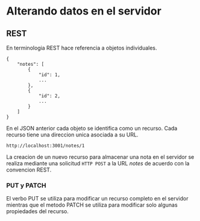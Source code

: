 # Alterando datos en el servidor

## REST

En terminologia REST hace referencia a objetos individuales.

    {
        "notes": [
            {
                "id": 1,
                ...
            },
            {
                "id": 2,
                ...
            }
        ]
    }

En el JSON anterior cada objeto se identifica como un recurso. Cada recurso tiene una direccion unica asociada a su URL.

    http://localhost:3001/notes/1

La creacion de un nuevo recurso para almacenar una nota en el servidor se realiza mediante una solicitud `HTTP POST` a la URL *notes* de acuerdo con la convencion REST.

### PUT y PATCH

El verbo PUT se utiliza para modificar un recurso completo en el servidor mientras que el metodo PATCH se utiliza para modificar solo algunas propiedades del recurso.